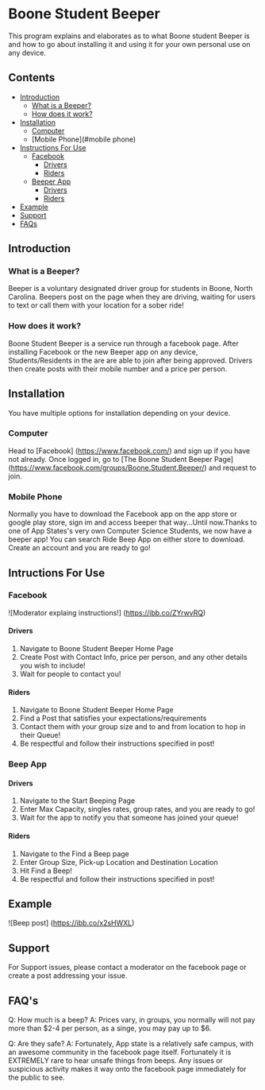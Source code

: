 # Boone Student Beeper

This program explains and elaborates as to what Boone student Beeper is and how to go about installing it and using it for your own personal use on any device. 

## Contents

- [Introduction](#introduction)
  - [ What is a Beeper?](#what-is-a-beeper)
  - [ How does it work?](#how-does-it-work)
- [Installation](#installation)
  - [Computer](#computer)
  - [Mobile Phone](#mobile phone) 
- [Instructions For Use](#intructions-for-use)
  - [Facebook](#facebook)
    - [Drivers](#drivers)
    - [Riders](#riders)
  - [Beeper App](#beeper-app)
    - [Drivers](#drivers)
    - [Riders](#riders)
- [Example](#example)
- [Support](#support) 
- [FAQs](#faqs)

## Introduction

### What is a Beeper?

Beeper is a voluntary designated driver group for students in Boone, North Carolina. Beepers post on the page when they are driving, waiting for users to text or call them with your location for a sober ride!

### How does it work?

Boone Student Beeper is a service run through a facebook page. After installing Facebook or the new Beeper app on any device, Students/Residents in the are are able to join after being approved. Drivers then create posts with their mobile number and a price per person. 

## Installation

You have multiple options for installation depending on your device.

### Computer

Head to [Facebook] (https://www.facebook.com/) and sign up if you have not already. Once logged in, go to [The Boone Student Beeper Page] (https://www.facebook.com/groups/Boone.Student.Beeper/) and request to join.

### Mobile Phone

Normally you have to download the Facebook app on the app store or google play store, sign im and access beeper that way...Until now.Thanks to one of App States's very own Computer Science Students, we now have a beeper app! You can search Ride Beep App on either store to download. Create an account and you are ready to go!

## Intructions For Use

### Facebook

![Moderator explaing instructions!] (https://ibb.co/ZYrwvRQ)

#### Drivers

1. Navigate to Boone Student Beeper Home Page
2. Create Post with Contact Info, price per person, and any other      details you wish to include!
3. Wait for people to contact you!

#### Riders

1. Navigate to Boone Student Beeper Home Page
2. Find a Post that satisfies your expectations/requirements
3. Contact them with your group size and to and from location to hop in their Queue!
4. Be respectful and follow their instructions specified in post!

### Beep App

#### Drivers

1. Navigate to the Start Beeping Page
2. Enter Max Capacity, singles rates, group rates, and you are ready to go!
3. Wait for the app to notify you that someone has joined your queue!

#### Riders

1. Navigate to the Find a Beep page
2. Enter Group Size, Pick-up Location and Destination Location
3. Hit Find a Beep!
4. Be respectful and follow their instructions specified in post!

## Example

![Beep post] (https://ibb.co/x2sHWXL)

## Support

For Support issues, please contact a moderator on the facebook page or create a post addressing your issue.

## FAQ's

Q: How much is a beep?
A: Prices vary, in groups, you normally will not pay more than $2-4 per person, as a singe, you may pay up to $6.

Q: Are they safe?
A: Fortunately, App state is a relatively safe campus, with an awesome community in the facebook page itself. Fortunately it is EXTREMELY rare to hear unsafe things from beeps. Any issues or suspicious activity makes it way onto the facebook page immediately for the public to see. 


